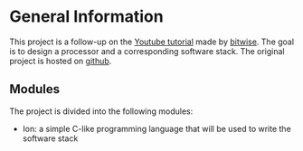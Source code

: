 General Information
===================

This project is a follow-up on the
[Youtube tutorial](https://www.youtube.com/playlist?list=PLU94OURih-CiP4WxKSMt3UcwMSDM3aTtX)
made by [bitwise](https://www.youtube.com/channel/UCguWV1bZg1QiWbY32vGnOLw).
The goal is to design a processor and a corresponding software stack. The original project is
hosted on [github](https://github.com/pervognsen/bitwise/).


Modules
-------

The project is divided into the following modules:

- Ion: a simple C-like programming language that will be used to write the software stack
